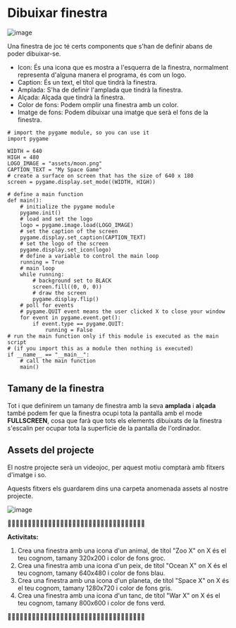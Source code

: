 # Dibuixar finestra

![image](https://github.com/XaSaFa/IntroduccioProgramacio/assets/110727546/b06ec08c-dda5-40f8-9b87-eb1b7b23aade)

Una finestra de joc té certs components que s'han de definir abans de poder dibuixar-se.

- Icon: És una icona que es mostra a l'esquerra de la finestra, normalment representa d'alguna manera el programa, és com un logo.
- Caption: És un text, el títol que tindrà la finestra.
- Amplada: S'ha de definir l'amplada que tindrà la finestra.
- Alçada: Alçada que tindrà la finestra.
- Color de fons: Podem omplir una finestra amb un color.
- Imatge de fons: Podem dibuixar una imatge que serà el fons de la finestra.

```
# import the pygame module, so you can use it
import pygame

WIDTH = 640
HIGH = 480
LOGO_IMAGE = "assets/moon.png"
CAPTION_TEXT = "My Space Game"
# create a surface on screen that has the size of 640 x 180
screen = pygame.display.set_mode((WIDTH, HIGH))

# define a main function
def main():
    # initialize the pygame module
    pygame.init()
    # load and set the logo
    logo = pygame.image.load(LOGO_IMAGE)
    # set the caption of the screen
    pygame.display.set_caption(CAPTION_TEXT)
    # set the logo of the screen
    pygame.display.set_icon(logo)
    # define a variable to control the main loop
    running = True
    # main loop
    while running:
        # background set to BLACK
        screen.fill((0, 0, 0))
        # draw the screen
        pygame.display.flip()
    # poll for events
    # pygame.QUIT event means the user clicked X to close your window
    for event in pygame.event.get():
        if event.type == pygame.QUIT:
            running = False
# run the main function only if this module is executed as the main script
# (if you import this as a module then nothing is executed)
if __name__ == "__main__":
    # call the main function
    main()
```

## Tamany de la finestra

Tot i que definirem un tamany de finestra amb la seva **amplada** i **alçada** també podem fer que la finestra ocupi tota la pantalla amb el mode **FULLSCREEN**, cosa que farà que tots els elements dibuixats de la finestra s'escalin per ocupar tota la superfície de la pantalla de l'ordinador.

## Assets del projecte

El nostre projecte serà un videojoc, per aquest motiu comptarà amb fitxers d'imatge i so. 

Aquests fitxers els guardarem dins una carpeta anomenada assets al nostre projecte.

![image](https://github.com/XaSaFa/IntroduccioProgramacio/assets/110727546/23d4ac69-982a-434c-9b06-277c7dca85e4)

🔎🔎🔎🔎🔎🔎🔎🔎🔎🔎🔎🔎🔎🔎🔎🔎🔎🔎🔎🔎🔎🔎🔎🔎🔎🔎🔎🔎🔎🔎🔎🔎🔎🔎

**Activitats:**

1. Crea una finestra amb una icona d'un animal, de títol "Zoo X" on X és el teu cognom, tamany 320x200 i color de fons groc.
2. Crea una finestra amb una icona d'un peix, de títol "Ocean X" on X és el teu cognom, tamany 640x480 i color de fons blau.
3. Crea una finestra amb una icona d'un planeta, de títol "Space X" on X és el teu cognom, tamany 1280x720 i color de fons gris.
4. Crea una finestra amb una icona d'un tanc, de títol "War X" on X és el teu cognom, tamany 800x600 i color de fons verd.

🔎🔎🔎🔎🔎🔎🔎🔎🔎🔎🔎🔎🔎🔎🔎🔎🔎🔎🔎🔎🔎🔎🔎🔎🔎🔎🔎🔎🔎🔎🔎🔎🔎🔎
